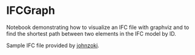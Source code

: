 # IFCGraph

Notebook demonstrating how to visualize an IFC file with graphviz and to find the shortest path between two elements in the IFC model by ID. 

Sample IFC file provided by [johnzoki](https://github.com/johnzoki).

